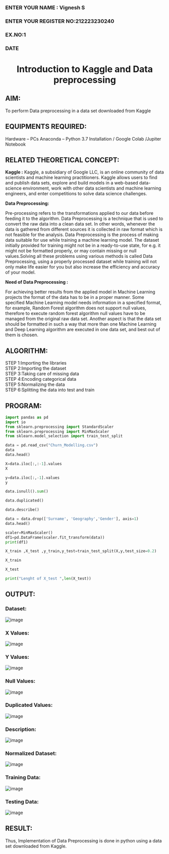 <H3>ENTER YOUR NAME       : Vignesh S </H3>
<H3>ENTER YOUR REGISTER NO:212223230240 </H3>
<H3>EX.NO:1</H3>
<H3>DATE</H3>
<H1 ALIGN =CENTER> Introduction to Kaggle and Data preprocessing</H1>

## AIM:

To perform Data preprocessing in a data set downloaded from Kaggle

## EQUIPMENTS REQUIRED:
Hardware – PCs
Anaconda – Python 3.7 Installation / Google Colab /Jupiter Notebook

## RELATED THEORETICAL CONCEPT:

**Kaggle :**
Kaggle, a subsidiary of Google LLC, is an online community of data scientists and machine learning practitioners. Kaggle allows users to find and publish data sets, explore and build models in a web-based data-science environment, work with other data scientists and machine learning engineers, and enter competitions to solve data science challenges.

**Data Preprocessing:**

Pre-processing refers to the transformations applied to our data before feeding it to the algorithm. Data Preprocessing is a technique that is used to convert the raw data into a clean data set. In other words, whenever the data is gathered from different sources it is collected in raw format which is not feasible for the analysis.
Data Preprocessing is the process of making data suitable for use while training a machine learning model. The dataset initially provided for training might not be in a ready-to-use state, for e.g. it might not be formatted properly, or may contain missing or null values.Solving all these problems using various methods is called Data Preprocessing, using a properly processed dataset while training will not only make life easier for you but also increase the efficiency and accuracy of your model.

**Need of Data Preprocessing :**

For achieving better results from the applied model in Machine Learning projects the format of the data has to be in a proper manner. Some specified Machine Learning model needs information in a specified format, for example, Random Forest algorithm does not support null values, therefore to execute random forest algorithm null values have to be managed from the original raw data set.
Another aspect is that the data set should be formatted in such a way that more than one Machine Learning and Deep Learning algorithm are executed in one data set, and best out of them is chosen.


## ALGORITHM:
STEP 1:Importing the libraries<BR>
STEP 2:Importing the dataset<BR>
STEP 3:Taking care of missing data<BR>
STEP 4:Encoding categorical data<BR>
STEP 5:Normalizing the data<BR>
STEP 6:Splitting the data into test and train<BR>

##  PROGRAM:
```py
import pandas as pd
import io
from sklearn.preprocessing import StandardScaler
from sklearn.preprocessing import MinMaxScaler
from sklearn.model_selection import train_test_split

data = pd.read_csv("Churn_Modelling.csv")
data
data.head()

X=data.iloc[:,:-1].values
X

y=data.iloc[:,-1].values
y

data.isnull().sum()

data.duplicated()

data.describe()

data = data.drop(['Surname', 'Geography','Gender'], axis=1)
data.head()

scaler=MinMaxScaler()
df1=pd.DataFrame(scaler.fit_transform(data))
print(df1)

X_train ,X_test ,y_train,y_test=train_test_split(X,y,test_size=0.2)

X_train

X_test

print("Lenght of X_test ",len(X_test))


```
## OUTPUT:
### Dataset:
![image](https://github.com/Vigneshvikiii/Ex-1-NN/assets/147474483/2c5a8fc3-5561-4d83-bfdb-7c1722ac8b21)
### X Values:
![image](https://github.com/Vigneshvikiii/Ex-1-NN/assets/147474483/ae9765c3-fc9a-42c6-a777-b030c4604449)
### Y Values:
![image](https://github.com/Vigneshvikiii/Ex-1-NN/assets/147474483/b660e706-d7b6-4708-bc2c-1e7a5b31dd40)
### Null Values:
![image](https://github.com/Vigneshvikiii/Ex-1-NN/assets/147474483/3a657d09-d24b-448d-ba5b-1e0eb811ed1f)
### Duplicated Values:
![image](https://github.com/Vigneshvikiii/Ex-1-NN/assets/147474483/cce61cfe-da95-4cb6-85fa-54e44ca6cd2f)
### Description:
![image](https://github.com/Vigneshvikiii/Ex-1-NN/assets/147474483/7fe94319-22f8-42a4-9a07-bde51199d212)
### Normalized Dataset:
![image](https://github.com/Vigneshvikiii/Ex-1-NN/assets/147474483/356a2f4e-d82e-43bb-8810-240152560d55)
### Training Data:
![image](https://github.com/Vigneshvikiii/Ex-1-NN/assets/147474483/845051e2-feeb-4c85-a0cc-806b725585f2)
### Testing Data:
![image](https://github.com/Vigneshvikiii/Ex-1-NN/assets/147474483/97b627ba-7ab3-4f74-8501-28b7d898d126)


## RESULT:
Thus, Implementation of Data Preprocessing is done in python  using a data set downloaded from Kaggle.


